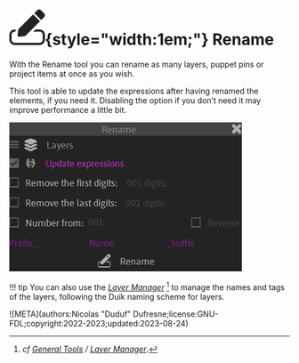 # ![](../../../img/duik/icons/rename.svg){style="width:1em;"} Rename

With the Rename tool you can rename as many layers, puppet pins or project items at once as you wish.

This tool is able to update the expressions after having renamed the elements, if you need it. Disabling the option if you don’t need it may improve performance a little bit.

![](../../../img/duik/tools/rename.png)

!!! tip
    You can also use the [*Layer Manager*](../layers.md)&nbsp;[^layers] to manage the names and tags of the layers, following the Duik naming scheme for layers.

[^layers]: *cf [General Tools](../index.md) / [Layer Manager](../layers.md)*.


![META](authors:Nicolas "Duduf" Dufresne;license:GNU-FDL;copyright:2022-2023;updated:2023-08-24)
